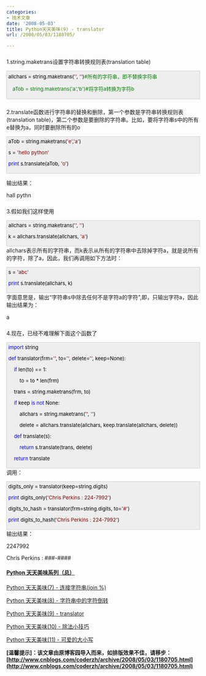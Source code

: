 ```yaml
---
categories:
- 技术文章
date: '2008-05-03'
title: Python天天美味(9) - translator
url: /2008/05/03/1180705/

---
```



### 
1.string.maketrans设置字符串转换规则表(translation table)

<div style="border: 1px solid #cccccc; padding: 4px 5px 4px 4px; background-color: #eeeeee; font-size: 13px; width: 98%;"><span style="color: #000000;">allchars&nbsp;</span><span style="color: #000000;">=</span><span style="color: #000000;">&nbsp;string.maketrans(</span><span style="color: #800000;">''</span><span style="color: #000000;">,&nbsp;</span><span style="color: #800000;">''</span><span style="color: #000000;">)</span><span style="color: #008000;">#</span><span style="color: #008000;">所有的字符串，即不替换字符串

&nbsp;&nbsp; </span>aTob = string.maketrans('a','b')<span style="color: #008000;">#将字符a转换为字符b</span></div>

### 
2.translate函数进行字符串的替换和删除，第一个参数是字符串转换规则表(translation table)，第二个参数是要删除的字符串。比如，要将字符串s中的所有e替换为a，同时要删除所有的o

<div style="border: 1px solid #cccccc; padding: 4px 5px 4px 4px; background-color: #eeeeee; font-size: 13px; width: 98%;"><span style="color: #000000;">aTob&nbsp;</span><span style="color: #000000;">=</span><span style="color: #000000;">&nbsp;string.maketrans(</span><span style="color: #800000;">'</span><span style="color: #800000;">e</span><span style="color: #800000;">'</span><span style="color: #000000;">,</span><span style="color: #800000;">'</span><span style="color: #800000;">a</span><span style="color: #800000;">'</span><span style="color: #000000;">)

s&nbsp;</span><span style="color: #000000;">=</span><span style="color: #000000;">&nbsp;</span><span style="color: #800000;">'</span><span style="color: #800000;">hello&nbsp;python</span><span style="color: #800000;">'</span><span style="color: #000000;">

</span><span style="color: #0000ff;">print</span><span style="color: #000000;">&nbsp;s.translate(aTob,&nbsp;</span><span style="color: #800000;">'</span><span style="color: #800000;">o</span><span style="color: #800000;">'</span><span style="color: #000000;">)</span></div>

输出结果：

hall pythn

### 
3.假如我们这样使用

<div style="border: 1px solid #cccccc; padding: 4px 5px 4px 4px; background-color: #eeeeee; font-size: 13px; width: 98%;"><span style="color: #000000;">allchars&nbsp;</span><span style="color: #000000;">=</span><span style="color: #000000;">&nbsp;string.maketrans(</span><span style="color: #800000;">''</span><span style="color: #000000;">,&nbsp;</span><span style="color: #800000;">''</span><span style="color: #000000;">)

k&nbsp;</span><span style="color: #000000;">=</span><span style="color: #000000;">&nbsp;allchars.translate(allchars,&nbsp;</span><span style="color: #800000;">'</span><span style="color: #800000;">a</span><span style="color: #800000;">'</span><span style="color: #000000;">)</span></div>
allchars表示所有的字符串，而k表示从所有的字符串中去除掉字符a，就是说所有的字符，除了a，因此，我们再调用如下方法时：

<div style="border: 1px solid #cccccc; padding: 4px 5px 4px 4px; background-color: #eeeeee; font-size: 13px; width: 98%;"><span style="color: #000000;">s&nbsp;</span><span style="color: #000000;">=</span><span style="color: #000000;">&nbsp;</span><span style="color: #800000;">'</span><span style="color: #800000;">abc</span><span style="color: #800000;">'</span><span style="color: #000000;">

</span><span style="color: #0000ff;">print</span><span style="color: #000000;">&nbsp;s.translate(allchars,&nbsp;k)</span></div>
字面意思是，输出&#8220;字符串s中除去任何不是字符a的字符",即，只输出字符a，因此输出结果为：

a

### 
4.现在，已经不难理解下面这个函数了

<div style="border: 1px solid #cccccc; padding: 4px 5px 4px 4px; background-color: #eeeeee; font-size: 13px; width: 98%;"><span style="color: #0000ff;">import</span><span style="color: #000000;">&nbsp;string

</span><span style="color: #0000ff;">def</span><span style="color: #000000;">&nbsp;translator(frm</span><span style="color: #000000;">=</span><span style="color: #800000;">''</span><span style="color: #000000;">,&nbsp;to</span><span style="color: #000000;">=</span><span style="color: #800000;">''</span><span style="color: #000000;">,&nbsp;delete</span><span style="color: #000000;">=</span><span style="color: #800000;">''</span><span style="color: #000000;">,&nbsp;keep</span><span style="color: #000000;">=</span><span style="color: #000000;">None):

&nbsp;&nbsp;&nbsp;&nbsp;</span><span style="color: #0000ff;">if</span><span style="color: #000000;">&nbsp;len(to)&nbsp;</span><span style="color: #000000;">==</span><span style="color: #000000;">&nbsp;</span><span style="color: #000000;">1</span><span style="color: #000000;">:

&nbsp;&nbsp;&nbsp;&nbsp;&nbsp;&nbsp;&nbsp;&nbsp;to&nbsp;</span><span style="color: #000000;">=</span><span style="color: #000000;">&nbsp;to&nbsp;</span><span style="color: #000000;">*</span><span style="color: #000000;">&nbsp;len(frm)

&nbsp;&nbsp;&nbsp;&nbsp;trans&nbsp;</span><span style="color: #000000;">=</span><span style="color: #000000;">&nbsp;string.maketrans(frm,&nbsp;to)

&nbsp;&nbsp;&nbsp;&nbsp;</span><span style="color: #0000ff;">if</span><span style="color: #000000;">&nbsp;keep&nbsp;</span><span style="color: #0000ff;">is</span><span style="color: #000000;">&nbsp;</span><span style="color: #0000ff;">not</span><span style="color: #000000;">&nbsp;None:

&nbsp;&nbsp;&nbsp;&nbsp;&nbsp;&nbsp;&nbsp;&nbsp;allchars&nbsp;</span><span style="color: #000000;">=</span><span style="color: #000000;">&nbsp;string.maketrans(</span><span style="color: #800000;">''</span><span style="color: #000000;">,&nbsp;</span><span style="color: #800000;">''</span><span style="color: #000000;">)

&nbsp;&nbsp;&nbsp;&nbsp;&nbsp;&nbsp;&nbsp;&nbsp;delete&nbsp;</span><span style="color: #000000;">=</span><span style="color: #000000;">&nbsp;allchars.translate(allchars,&nbsp;keep.translate(allchars,&nbsp;delete))

&nbsp;&nbsp;&nbsp;&nbsp;</span><span style="color: #0000ff;">def</span><span style="color: #000000;">&nbsp;translate(s):

&nbsp;&nbsp;&nbsp;&nbsp;&nbsp;&nbsp;&nbsp;&nbsp;</span><span style="color: #0000ff;">return</span><span style="color: #000000;">&nbsp;s.translate(trans,&nbsp;delete)

&nbsp;&nbsp;&nbsp;&nbsp;</span><span style="color: #0000ff;">return</span><span style="color: #000000;">&nbsp;translate</span></div>
调用：

<div style="border: 1px solid #cccccc; padding: 4px 5px 4px 4px; background-color: #eeeeee; font-size: 13px; width: 98%;"><span style="color: #000000;">digits_only&nbsp;</span><span style="color: #000000;">=</span><span style="color: #000000;">&nbsp;translator(keep</span><span style="color: #000000;">=</span><span style="color: #000000;">string.digits)

</span><span style="color: #0000ff;">print</span><span style="color: #000000;">&nbsp;digits_only(</span><span style="color: #800000;">'</span><span style="color: #800000;">Chris&nbsp;Perkins&nbsp;:&nbsp;224-7992</span><span style="color: #800000;">'</span><span style="color: #000000;">)



digits_to_hash&nbsp;</span><span style="color: #000000;">=</span><span style="color: #000000;">&nbsp;translator(frm</span><span style="color: #000000;">=</span><span style="color: #000000;">string.digits,&nbsp;to</span><span style="color: #000000;">=</span><span style="color: #800000;">'</span><span style="color: #800000;">#</span><span style="color: #800000;">'</span><span style="color: #000000;">)

</span><span style="color: #0000ff;">print</span><span style="color: #000000;">&nbsp;digits_to_hash(</span><span style="color: #800000;">'</span><span style="color: #800000;">Chris&nbsp;Perkins&nbsp;:&nbsp;224-7992</span><span style="color: #800000;">'</span><span style="color: #000000;">)</span></div>
输出结果：

2247992

Chris Perkins : ###-####

#### [Python  天天美味系列（总）](http://www.cnblogs.com/coderzh/archive/2008/07/08/pythoncookbook.html)  

[Python    天天美味(7) - 连接字符串(join %)](http://www.cnblogs.com/coderzh/archive/2008/05/03/1180563.html) &nbsp;   
  
[Python    天天美味(8) - 字符串中的字符倒转](http://www.cnblogs.com/coderzh/archive/2008/05/03/1180584.html) 
  
[Python    天天美味(9) - translator](http://www.cnblogs.com/coderzh/archive/2008/05/03/1180705.html) &nbsp;
  
[Python    天天美味(10) - 除法小技巧](http://www.cnblogs.com/coderzh/archive/2008/05/04/1181250.html) &nbsp;
  
[Python    天天美味(11) - 可爱的大小写](http://www.cnblogs.com/coderzh/archive/2008/05/04/1181340.html) 


**[温馨提示]：该文章由原博客园导入而来，如排版效果不佳，请移步：[http://www.cnblogs.com/coderzh/archive/2008/05/03/1180705.html](http://www.cnblogs.com/coderzh/archive/2008/05/03/1180705.html)**